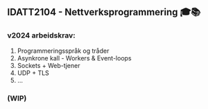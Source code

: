  
## IDATT2104 - Nettverksprogrammering 🎓📚
### v2024 arbeidskrav:

1. Programmeringsspråk og tråder
2. Asynkrone kall - Workers & Event-loops
3. Sockets + Web-tjener
4. UDP + TLS
5. ...

### (WIP)
